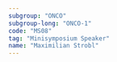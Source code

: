 ```yaml
---
subgroup: "ONCO"
subgroup-long: "ONCO-1"
code: "MS08"
tag: "Minisymposium Speaker"
name: "Maximilian Strobl"
---
```

